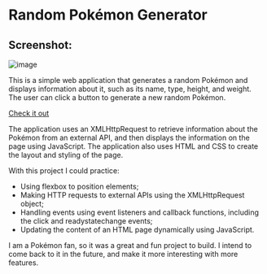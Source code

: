 # Random Pokémon Generator

## Screenshot:
![image](https://user-images.githubusercontent.com/91353521/230674537-9b34bf48-b77a-46d1-8a53-733fc40de901.png)


This is a simple web application that generates a random Pokémon and displays information about it, such as its name, type, height, and weight. 
The user can click a button to generate a new random Pokémon. 

<a target="_blank" href="https://misalima.github.io/pokemon-random-generator/">Check it out</a>

The application uses an XMLHttpRequest to retrieve information about the Pokémon from an external API, and then displays the information on the page using JavaScript. The application also uses HTML and CSS to create the layout and styling of the page.

With this project I could practice: 
- Using flexbox to position elements;
- Making HTTP requests to external APIs using the XMLHttpRequest object;
- Handling events using event listeners and callback functions, including the click and readystatechange events;
- Updating the content of an HTML page dynamically using JavaScript.

I am a Pokémon fan, so it was a great and fun project to build. I intend to come back to it in the future, and make it more interesting with more features.
